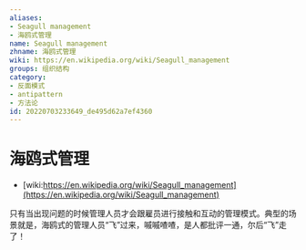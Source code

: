 ```yaml
---
aliases:
- Seagull management
- 海鸥式管理
name: Seagull management
zhname: 海鸥式管理
wiki: https://en.wikipedia.org/wiki/Seagull_management
groups: 组织结构
category:
- 反面模式
- antipattern
- 方法论
id: 20220703233649_de495d62a7ef4360
---
```


# 海鸥式管理

* [wiki:https://en.wikipedia.org/wiki/Seagull_management](https://en.wikipedia.org/wiki/Seagull_management)

只有当出现问题的时候管理人员才会跟雇员进行接触和互动的管理模式。典型的场景就是，海鸥式的管理人员“飞”过来，嘁嘁喳喳，是人都批评一通，尔后“飞”走了！
